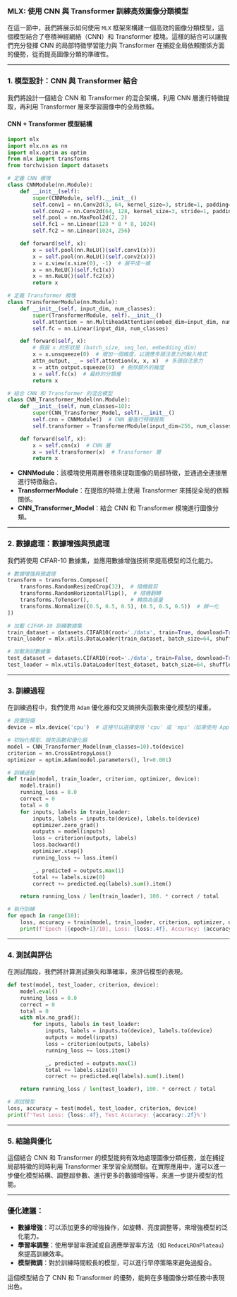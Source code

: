 ### MLX: 使用 CNN 與 Transformer 訓練高效圖像分類模型

在這一節中，我們將展示如何使用 `MLX` 框架來構建一個高效的圖像分類模型，這個模型結合了卷積神經網絡（CNN）和 Transformer 模塊。這樣的結合可以讓我們充分發揮 CNN 的局部特徵學習能力與 Transformer 在捕捉全局依賴關係方面的優勢，從而提高圖像分類的準確性。

---

### 1. **模型設計：CNN 與 Transformer 結合**

我們將設計一個結合 CNN 和 Transformer 的混合架構，利用 CNN 層進行特徵提取，再利用 Transformer 層來學習圖像中的全局依賴。

#### CNN + Transformer 模型結構

```python
import mlx
import mlx.nn as nn
import mlx.optim as optim
from mlx import transforms
from torchvision import datasets

# 定義 CNN 模塊
class CNNModule(nn.Module):
    def __init__(self):
        super(CNNModule, self).__init__()
        self.conv1 = nn.Conv2d(3, 64, kernel_size=3, stride=1, padding=1)
        self.conv2 = nn.Conv2d(64, 128, kernel_size=3, stride=1, padding=1)
        self.pool = nn.MaxPool2d(2, 2)
        self.fc1 = nn.Linear(128 * 8 * 8, 1024)
        self.fc2 = nn.Linear(1024, 256)

    def forward(self, x):
        x = self.pool(nn.ReLU()(self.conv1(x)))
        x = self.pool(nn.ReLU()(self.conv2(x)))
        x = x.view(x.size(0), -1)  # 展平成一維
        x = nn.ReLU()(self.fc1(x))
        x = nn.ReLU()(self.fc2(x))
        return x

# 定義 Transformer 模塊
class TransformerModule(nn.Module):
    def __init__(self, input_dim, num_classes):
        super(TransformerModule, self).__init__()
        self.attention = nn.MultiheadAttention(embed_dim=input_dim, num_heads=8)
        self.fc = nn.Linear(input_dim, num_classes)

    def forward(self, x):
        # 假設 x 的形狀是 (batch_size, seq_len, embedding_dim)
        x = x.unsqueeze(0)  # 增加一個維度，以適應多頭注意力的輸入格式
        attn_output, _ = self.attention(x, x, x)  # 多頭自注意力
        x = attn_output.squeeze(0)  # 刪除額外的維度
        x = self.fc(x)  # 最終的分類層
        return x

# 結合 CNN 和 Transformer 的混合模型
class CNN_Transformer_Model(nn.Module):
    def __init__(self, num_classes=10):
        super(CNN_Transformer_Model, self).__init__()
        self.cnn = CNNModule()  # CNN 層進行特徵提取
        self.transformer = TransformerModule(input_dim=256, num_classes=num_classes)  # Transformer 層

    def forward(self, x):
        x = self.cnn(x)  # CNN 層
        x = self.transformer(x)  # Transformer 層
        return x
```

- **CNNModule**：該模塊使用兩層卷積來提取圖像的局部特徵，並通過全連接層進行特徵融合。
- **TransformerModule**：在提取的特徵上使用 Transformer 來捕捉全局的依賴關係。
- **CNN_Transformer_Model**：結合 CNN 和 Transformer 模塊進行圖像分類。

---

### 2. **數據處理：數據增強與預處理**

我們將使用 CIFAR-10 數據集，並應用數據增強技術來提高模型的泛化能力。

```python
# 數據增強與預處理
transform = transforms.Compose([
    transforms.RandomResizedCrop(32),  # 隨機裁剪
    transforms.RandomHorizontalFlip(),  # 隨機翻轉
    transforms.ToTensor(),             # 轉換為張量
    transforms.Normalize((0.5, 0.5, 0.5), (0.5, 0.5, 0.5))  # 歸一化
])

# 加載 CIFAR-10 訓練數據集
train_dataset = datasets.CIFAR10(root='./data', train=True, download=True, transform=transform)
train_loader = mlx.utils.DataLoader(train_dataset, batch_size=64, shuffle=True)

# 加載測試數據集
test_dataset = datasets.CIFAR10(root='./data', train=False, download=True, transform=transform)
test_loader = mlx.utils.DataLoader(test_dataset, batch_size=64, shuffle=False)
```

---

### 3. **訓練過程**

在訓練過程中，我們使用 `Adam` 優化器和交叉熵損失函數來優化模型的權重。

```python
# 設置設備
device = mlx.device('cpu')  # 這裡可以選擇使用 'cpu' 或 'mps'（如果使用 Apple Silicon）

# 初始化模型、損失函數和優化器
model = CNN_Transformer_Model(num_classes=10).to(device)
criterion = nn.CrossEntropyLoss()
optimizer = optim.Adam(model.parameters(), lr=0.001)

# 訓練過程
def train(model, train_loader, criterion, optimizer, device):
    model.train()
    running_loss = 0.0
    correct = 0
    total = 0
    for inputs, labels in train_loader:
        inputs, labels = inputs.to(device), labels.to(device)
        optimizer.zero_grad()
        outputs = model(inputs)
        loss = criterion(outputs, labels)
        loss.backward()
        optimizer.step()
        running_loss += loss.item()

        _, predicted = outputs.max(1)
        total += labels.size(0)
        correct += predicted.eq(labels).sum().item()

    return running_loss / len(train_loader), 100. * correct / total

# 執行訓練
for epoch in range(10):
    loss, accuracy = train(model, train_loader, criterion, optimizer, device)
    print(f'Epoch [{epoch+1}/10], Loss: {loss:.4f}, Accuracy: {accuracy:.2f}%')
```

---

### 4. **測試與評估**

在測試階段，我們將計算測試損失和準確率，來評估模型的表現。

```python
def test(model, test_loader, criterion, device):
    model.eval()
    running_loss = 0.0
    correct = 0
    total = 0
    with mlx.no_grad():
        for inputs, labels in test_loader:
            inputs, labels = inputs.to(device), labels.to(device)
            outputs = model(inputs)
            loss = criterion(outputs, labels)
            running_loss += loss.item()

            _, predicted = outputs.max(1)
            total += labels.size(0)
            correct += predicted.eq(labels).sum().item()

    return running_loss / len(test_loader), 100. * correct / total

# 測試模型
loss, accuracy = test(model, test_loader, criterion, device)
print(f'Test Loss: {loss:.4f}, Test Accuracy: {accuracy:.2f}%')
```

---

### 5. **結論與優化**

這個結合 CNN 和 Transformer 的模型能夠有效地處理圖像分類任務，並在捕捉局部特徵的同時利用 Transformer 來學習全局關聯。在實際應用中，還可以進一步優化模型結構、調整超參數、進行更多的數據增強等，來進一步提升模型的性能。

---

### 優化建議：
- **數據增強**：可以添加更多的增強操作，如旋轉、亮度調整等，來增強模型的泛化能力。
- **學習率調整**：使用學習率衰減或自適應學習率方法（如 `ReduceLROnPlateau`）來提高訓練效率。
- **模型微調**：對於訓練時間較長的模型，可以進行早停策略來避免過擬合。

這個模型結合了 CNN 和 Transformer 的優勢，能夠在多種圖像分類任務中表現出色。